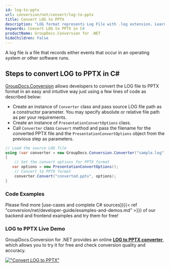```yaml
---
id: log-to-pptx
url: conversion/net/convert/log-to-pptx
title: Convert LOG to PPTX
description: "LOG format represents Log File with .log extension. Learn how to convert LOG to PPTX file programmatically in C# language using GroupDocs.Conversion for .NET library."
keywords: Convert LOG to PPTX in C#
productName: GroupDocs.Conversion for .NET
hideChildren: False
---
```


A log file is a file that records either events that occur in an operating system or other software runs.

## Steps to convert LOG to PPTX in C#

[GroupDocs.Conversion](https://products.groupdocs.com/conversion/net) allows developers to convert the LOG file to PPTX format in an easy and intuitive way just using a few lines of code as described below:

* Create an instance of `Converter` class and pass source LOG file path as a constructor parameter. You may specify absolute or relative file path as per your requirements. 
* Create an instance of `PresentationConvertOptions` class.
* Call `Converter` class `Convert` method and pass the filename for the converted PPTX file and the `PresentationConvertOptions` object from the previous step as parameters.

```csharp
// Load the source LOG file
using (var converter = new GroupDocs.Conversion.Converter("sample.log"))
{
    // Set the convert options for PPTX format
   var options = new PresentationConvertOptions();
    // Convert to PPTX format
    converter.Convert("converted.pptx", options);
}
```

### Code Examples

Please find more [use-cases and complete C# sources]({{< ref "conversion/net/developer-guide/examples-and-demos.md" >}}) of our backend and frontend examples and try them for free!

### LOG to PPTX Live Demo

GroupDocs.Conversion for .NET provides an online [**LOG to PPTX converter**](https://products.groupdocs.app/conversion/log-to-pptx), which allows you to try it for free and check conversion quality and accuracy.

[!["Convert LOG to PPTX"](conversion/net/images/convert-to-pptx/convert-log-to-pptx.png)](https://products.groupdocs.app/conversion/log-to-pptx)